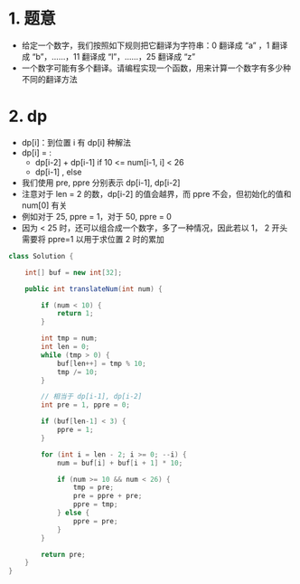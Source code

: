 
# 1. 题意

- 给定一个数字，我们按照如下规则把它翻译为字符串：0 翻译成 “a” ，1 翻译成 “b”，……，11 翻译成 “l”，……，25 翻译成 “z”
- 一个数字可能有多个翻译。请编程实现一个函数，用来计算一个数字有多少种不同的翻译方法


# 2. dp

- dp[i]：到位置 i 有 dp[i] 种解法
- dp[i] = :
    - dp[i-2] + dp[i-1] if 10 <= num[i-1, i] < 26
    - dp[i-1] , else
- 我们使用 pre, ppre 分别表示 dp[i-1], dp[i-2]
- 注意对于 len = 2 的数，dp[i-2] 的值会越界，而 ppre 不会，但初始化的值和 num[0] 有关
- 例如对于 25, ppre = 1，对于 50, ppre = 0
- 因为 < 25 时，还可以组合成一个数字，多了一种情况，因此若以 1， 2 开头需要将 ppre=1 以用于求位置 2 时的累加

```java
class Solution {

    int[] buf = new int[32];

    public int translateNum(int num) {

        if (num < 10) {
            return 1;
        }

        int tmp = num;
        int len = 0;
        while (tmp > 0) {
            buf[len++] = tmp % 10;
            tmp /= 10;
        }

        // 相当于 dp[i-1], dp[i-2]
        int pre = 1, ppre = 0;

        if (buf[len-1] < 3) {
            ppre = 1;
        }

        for (int i = len - 2; i >= 0; --i) {
            num = buf[i] + buf[i + 1] * 10;

            if (num >= 10 && num < 26) {
                tmp = pre;
                pre = ppre + pre;
                ppre = tmp;
            } else {
                ppre = pre;
            }
        }

        return pre;
    }
}
```